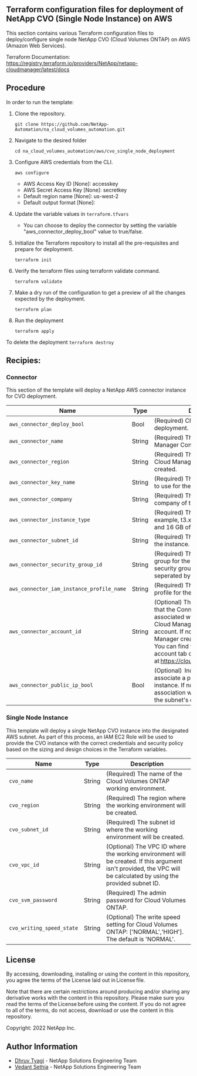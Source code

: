 ## Terraform configuration files for deployment of NetApp CVO (Single Node Instance) on AWS
This section contains various Terraform configuration files to deploy/configure single node NetApp CVO (Cloud Volumes ONTAP) on AWS (Amazon Web Services).

Terraform Documentation: https://registry.terraform.io/providers/NetApp/netapp-cloudmanager/latest/docs

## Procedure
In order to run the template:
1. Clone the repository.

    ```git clone https://github.com/NetApp-Automation/na_cloud_volumes_automation.git```
2. Navigate to the desired folder

    ```cd na_cloud_volumes_automation/aws/cvo_single_node_deployment```
3. Configure AWS credentials from the CLI.
    ```
    aws configure
    ```

    - AWS Access Key ID [None]: accesskey
    - AWS Secret Access Key [None]: secretkey
    - Default region name [None]: us-west-2
    - Default output format [None]:

4. Update the variable values in ```terraform.tfvars```
      + You can choose to deploy the connector by setting the variable "aws_connector_deploy_bool" value to true/false.

5. Initialize the Terraform repository to install all the pre-requisites and prepare for deployment.

    ```terraform init```
6. Verify the terraform files using terraform validate command.

    ```terraform validate```
7. Make a dry run of the configuration to get a preview of all the changes expected by the deployment.

    ```terraform plan```
8. Run the deployment

    ```terraform apply```

To delete the deployment
    ```terraform destroy```

## Recipies:

### Connector  
This section of the template will deploy a NetApp AWS connector instance for CVO deployment.

| Name | Type | Description |
| --- | --- | --- |
| `aws_connector_deploy_bool ` | Bool | (Required) Check for Connector deployment.  |
| `aws_connector_name` | String | (Required) The name of the Cloud Manager Connector. |
| `aws_connector_region` | String | (Required) The region where the Cloud Manager Connector will be created. |
| `aws_connector_key_name` | String | (Required) The name of the key pair to use for the Connector instance. |
| `aws_connector_company` | String | (Required) The name of the company of the user. |
| `aws_connector_instance_type` | String | (Required) The type of instance (for example, t3.xlarge). At least 4 CPU and 16 GB of memory are required. |
| `aws_connector_subnet_id` | String | (Required) The ID of the subnet for the instance. |
| `aws_connector_security_group_id` | String | (Required) The ID of the security group for the instance, multiple security groups can be provided seperated by ','. |
| `aws_connector_iam_instance_profile_name` | String | (Required) The name of the instance profile for the Connector. |
| `aws_connector_account_id` | String | (Optional) The NetApp account ID that the Connector will be associated with. If not provided, Cloud Manager uses the first account. If no account exists, Cloud Manager creates a new account. You can find the account ID in the account tab of Cloud Manager at https://cloudmanager.netapp.com. |
| `aws_connector_public_ip_bool` | Bool | (Optional)  Indicates whether to associate a public IP address to the instance. If not provided, the association will be done based on the subnet's configuration. |

### Single Node Instance
This template will deploy a single NetApp CVO instance into the designated AWS subnet. As part of this process, an IAM EC2 Role will be used to provide the CVO instance with the correct credentials and security policy based on the sizing and design choices in the Terraform variables.

| Name | Type | Description |
| --- | --- | --- |
| `cvo_name ` | String | (Required) The name of the Cloud Volumes ONTAP working environment. |
| `cvo_region` | String | (Required) The region where the working environment will be created. |
| `cvo_subnet_id` | String | (Required) The subnet id where the working environment will be created. |
| `cvo_vpc_id` | String | (Optional) The VPC ID where the working environment will be created. If this argument isn't provided, the VPC will be calculated by using the provided subnet ID. |
| `cvo_svm_password` | String | (Required) The admin password for Cloud Volumes ONTAP. |
| `cvo_writing_speed_state` | String | (Optional) The write speed setting for Cloud Volumes ONTAP: ['NORMAL','HIGH']. The default is 'NORMAL'. |


## License
By accessing, downloading, installing or using the content in this repository, you agree the terms of the License laid out in License file.

Note that there are certain restrictions around producing and/or sharing any derivative works with the content in this repository. Please make sure you read the terms of the License before using the content. If you do not agree to all of the terms, do not access, download or use the content in this repository.

Copyright: 2022 NetApp Inc.  

## Author Information

- [Dhruv Tyagi](mailto:dhruv.tyagi@netapp.com) - NetApp Solutions Engineering Team
- [Vedant Sethia](mailto:vedant.sethia@netapp.com) - NetApp Solutions Engineering Team

